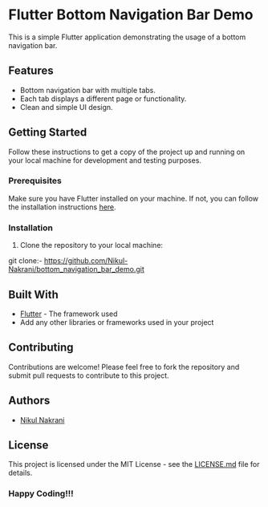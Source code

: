 # Flutter Bottom Navigation Bar Demo

This is a simple Flutter application demonstrating the usage of a bottom navigation bar.

## Features

- Bottom navigation bar with multiple tabs.
- Each tab displays a different page or functionality.
- Clean and simple UI design.

## Getting Started

Follow these instructions to get a copy of the project up and running on your local machine for development and testing purposes.

### Prerequisites

Make sure you have Flutter installed on your machine. If not, you can follow the installation instructions [here](https://flutter.dev/docs/get-started/install).

### Installation

1. Clone the repository to your local machine:

git clone:-  https://github.com/Nikul-Nakrani/bottom_navigation_bar_demo.git


## Built With

- [Flutter](https://flutter.dev/) - The framework used
- Add any other libraries or frameworks used in your project

## Contributing

Contributions are welcome! Please feel free to fork the repository and submit pull requests to contribute to this project.

## Authors

- [Nikul Nakrani](https://github.com/Nikul-Nakrani)

## License

This project is licensed under the MIT License - see the [LICENSE.md](LICENSE.md) file for details.

### Happy Coding!!!
